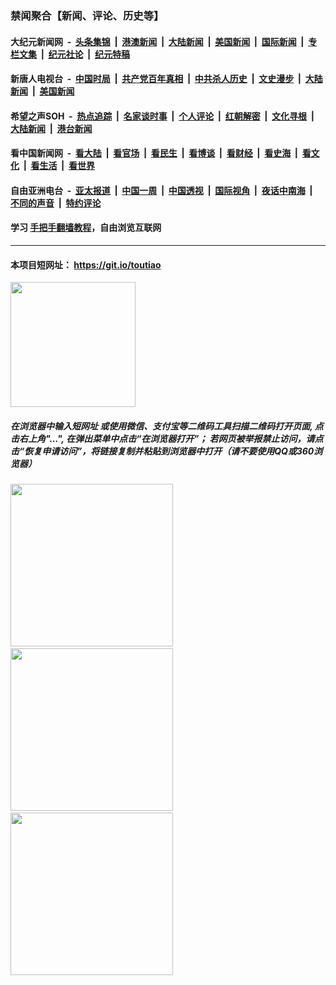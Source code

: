### 禁闻聚合【新闻、评论、历史等】

#### 大纪元新闻网 &nbsp;-&nbsp; [头条集锦](indexes/E头条集锦.md?t=02100533) &nbsp;|&nbsp; [港澳新闻](indexes/E港澳新闻.md?t=02100533)  &nbsp;|&nbsp; [大陆新闻](indexes/E大陆新闻.md?t=02100533) &nbsp;|&nbsp; [美国新闻](indexes/E美国新闻.md?t=02100533) &nbsp;|&nbsp; [国际新闻](indexes/E国际新闻.md?t=02100533) &nbsp;|&nbsp; [专栏文集](indexes/E专栏文集.md?t=02100533) &nbsp;|&nbsp; [纪元社论](indexes/E纪元社论.md?t=02100533) &nbsp;|&nbsp; [纪元特稿](indexes/E纪元特稿.md?t=02100533) 

#### 新唐人电视台 &nbsp;-&nbsp; [中国时局](indexes/N中国时局.md?t=02100533) &nbsp;|&nbsp; [共产党百年真相](indexes/N共产党百年真相.md?t=02100533) &nbsp;|&nbsp; [中共杀人历史](indexes/N中共杀人历史.md?t=02100533) &nbsp;|&nbsp; [文史漫步](indexes/N文史漫步.md?t=02100533) &nbsp;|&nbsp; [大陆新闻](indexes/N大陆新闻.md?t=02100533) &nbsp;|&nbsp; [美国新闻](indexes/N美国新闻.md?t=02100533)

#### 希望之声SOH &nbsp;-&nbsp; [热点追踪](indexes/H热点追踪.md?t=02100533) &nbsp;|&nbsp; [名家谈时事](indexes/H名家谈时事.md?t=02100533) &nbsp;|&nbsp; [个人评论](indexes/H个人评论.md?t=02100533)  &nbsp;|&nbsp; [红朝解密](indexes/H红朝解密.md?t=02100533) &nbsp;|&nbsp; [文化寻根](indexes/H文化寻根.md?t=02100533) &nbsp;|&nbsp; [大陆新闻](indexes/H大陆新闻.md?t=02100533) &nbsp;|&nbsp; [港台新闻](indexes/H港台新闻.md?t=02100533)

#### 看中国新闻网 &nbsp;-&nbsp; [看大陆](indexes/S看大陆.md?t=02100533) &nbsp;|&nbsp; [看官场](indexes/S看官场.md?t=02100533) &nbsp;|&nbsp; [看民生](indexes/S看民生.md?t=02100533)  &nbsp;|&nbsp; [看博谈](indexes/S看博谈.md?t=02100533) &nbsp;|&nbsp; [看财经](indexes/S看财经.md?t=02100533) &nbsp;|&nbsp; [看史海](indexes/S看史海.md?t=02100533) &nbsp;|&nbsp; [看文化](indexes/S看文化.md?t=02100533) &nbsp;|&nbsp; [看生活](indexes/S看生活.md?t=02100533) &nbsp;|&nbsp; [看世界](indexes/S看世界.md?t=02100533)

#### 自由亚洲电台 &nbsp;-&nbsp; [亚太报道](indexes/R亚太报道.md?t=02100533) &nbsp;|&nbsp; [中国一周](indexes/R中国一周.md?t=02100533) &nbsp;|&nbsp; [中国透视](indexes/R中国透视.md?t=02100533)  &nbsp;|&nbsp; [国际视角](indexes/R国际视角.md?t=02100533) &nbsp;|&nbsp; [夜话中南海](indexes/R夜话中南海.md?t=02100533) &nbsp;|&nbsp; [不同的声音](indexes/R不同的声音.md?t=02100533) &nbsp;|&nbsp; [特约评论](indexes/R特约评论.md?t=02100533)

#### 学习 [手把手翻墙教程](https://github.com/gfw-breaker/guides/wiki)，自由浏览互联网

----

#### 本项目短网址： https://git.io/toutiao
<img src="https://raw.githubusercontent.com/gfw-breaker/banned-news/master/scripts/img/qr.png" width="200px"/>  

##### 在浏览器中输入短网址 或使用微信、支付宝等二维码工具扫描二维码打开页面, 点击右上角"...", 在弹出菜单中点击“在浏览器打开”； 若网页被举报禁止访问，请点击“恢复申请访问”，将链接复制并粘贴到浏览器中打开（请不要使用QQ或360浏览器）

<img src="https://raw.githubusercontent.com/gfw-breaker/banned-news/master/scripts/img/1.png" width="260px"/> &nbsp; <img src="https://raw.githubusercontent.com/gfw-breaker/banned-news/master/scripts/img/2.png" width="260px"/> &nbsp; <img src="https://raw.githubusercontent.com/gfw-breaker/banned-news/master/scripts/img/3.png" width="260px"/>
